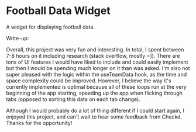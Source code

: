 # Football Data Widget

A widget for displaying football data.

Write-up:

Overall, this project was very fun and interesting. In total, I spent between 7-8 hours on it including research (stack
overflow, mostly =]). There are tons of UI features I would have liked to include and could easily implement but then I 
would be spending much longer on it than was asked. I'm also not super pleased with the logic within the useTeamData
hook, as the time and space complexity could be improved. However, I believe the way it's currently implemented is 
optimal because all of these loops run at the very beginning of the app starting, speeding up the app when flicking 
through tabs (opposed to sorting this data on each tab change).  

Although I would probably do a lot of thing different if I could start again, I enjoyed this project, and can't wait
to hear some feedback from Checkd. Thanks for the opportunity!